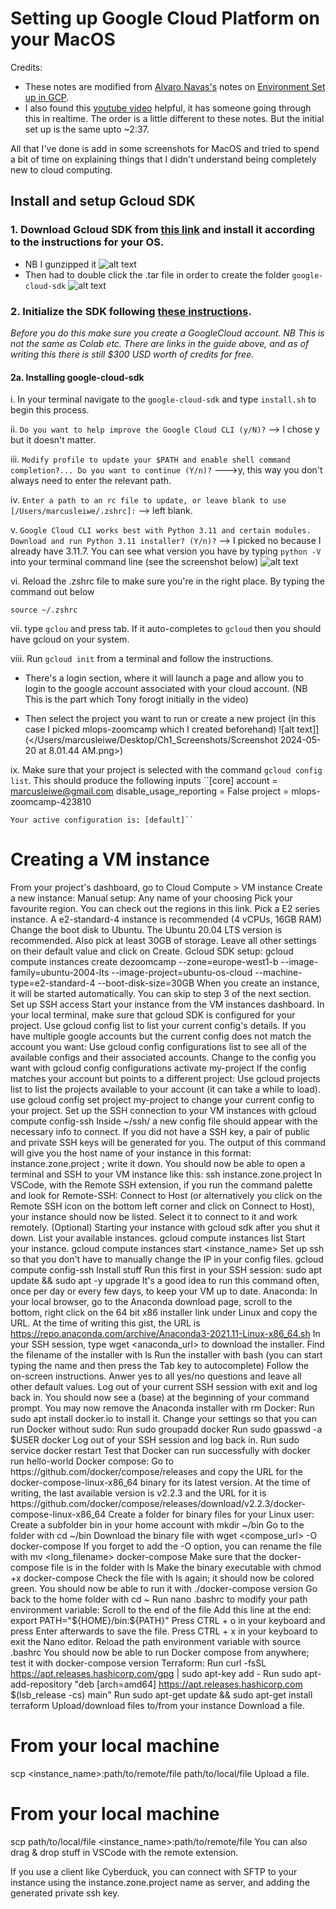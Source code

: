 # Setting up Google Cloud Platform on your MacOS
Credits: 
* These notes are modified from [Alvaro Navas's](https://gist.github.com/ziritrion) notes on [Environment Set up in GCP](https://gist.github.com/ziritrion/3214aa570e15ae09bf72c4587cb9d686).
* I also found this [youtube video](https://www.youtube.com/watch?v=3wPl-AnegI4) helpful, it has someone going through this in realtime. The order is a little different to these notes. But the initial set up is the same upto ~2:37.

All that I've done is add in some screenshots for MacOS and tried to spend a bit of time on explaining things that I didn't understand being completely new to cloud computing.

## Install and setup Gcloud SDK
### 1. Download Gcloud SDK from [this link](https://cloud.google.com/sdk/docs/install) and install it according to the instructions for your OS.
* NB I gunzipped it 
![alt text](<Screenshot 2024-05-19 at 5.59.33 PM.png>)
* Then had to double click the .tar file in order to create the folder `google-cloud-sdk`
![alt text](<Screenshot 2024-05-19 at 6.05.16 PM.png>)

### 2. Initialize the SDK following [these instructions](https://cloud.google.com/sdk/docs/quickstart).

*Before you do this make sure you create a GoogleCloud account. NB This is not the same as Colab etc. There are links in the guide above, and as of writing this there is still $300 USD worth of credits for free.*

#### 2a. Installing google-cloud-sdk

i. In your terminal navigate to the `google-cloud-sdk` and type `install.sh` to begin this process.

ii. `Do you want to help improve the Google Cloud CLI (y/N)?` --> I chose y but it doesn't matter.

iii. `Modify profile to update your $PATH and enable shell command completion?... Do you want to continue (Y/n)?` --->y, this way you don't always need to enter the relevant path.

iv. `Enter a path to an rc file to update, or leave blank to use [/Users/marcusleiwe/.zshrc]:` --> left blank.

v. `Google Cloud CLI works best with Python 3.11 and certain modules. Download and run Python 3.11 installer? (Y/n)?` --> I picked no because I already have 3.11.7.
You can see what version you have by typing `python -V` into your terminal command line (see the screenshot below)
![alt text](<Screenshot 2024-05-19 at 9.10.08 PM.png>)

vi. Reload the .zshrc file to make sure you're in the right place. By typing the command out below

`source ~/.zshrc`

vii. type `gclou` and press tab. If it auto-completes to `gcloud` then you should have gcloud on your system.

viii. Run `gcloud init` from a terminal and follow the instructions.

* There's a login section, where it will launch a page and allow you to login to the google account associated with your cloud account. (NB This is the part which Tony forogt initially in the video)

* Then select the project you want to run or create a new project (in this case I picked mlops-zoomcamp which I created beforehand)
![alt text]](</Users/marcusleiwe/Desktop/Ch1_Screenshots/Screenshot 2024-05-20 at 8.01.44 AM.png>)

ix. Make sure that your project is selected with the command `gcloud config list`.
This should produce the following inputs
    ``[core]
    account = marcusleiwe@gmail.com
    disable_usage_reporting = False
    project = mlops-zoomcamp-423810

    Your active configuration is: [default]``

# Creating a VM instance
From your project's dashboard, go to Cloud Compute > VM instance
Create a new instance:
Manual setup:
Any name of your choosing
Pick your favourite region. You can check out the regions in this link.
Pick a E2 series instance. A e2-standard-4 instance is recommended (4 vCPUs, 16GB RAM)
Change the boot disk to Ubuntu. The Ubuntu 20.04 LTS version is recommended. Also pick at least 30GB of storage.
Leave all other settings on their default value and click on Create.
Gcloud SDK setup:
gcloud compute instances create dezoomcamp --zone=europe-west1-b --image-family=ubuntu-2004-lts --image-project=ubuntu-os-cloud --machine-type=e2-standard-4 --boot-disk-size=30GB
When you create an instance, it will be started automatically. You can skip to step 3 of the next section.
Set up SSH access
Start your instance from the VM instances dashboard.
In your local terminal, make sure that gcloud SDK is configured for your project. Use gcloud config list to list your current config's details.
If you have multiple google accounts but the current config does not match the account you want:
Use gcloud config configurations list to see all of the available configs and their associated accounts.
Change to the config you want with gcloud config configurations activate my-project
If the config matches your account but points to a different project:
Use gcloud projects list to list the projects available to your account (it can take a while to load).
use gcloud config set project my-project to change your current config to your project.
Set up the SSH connection to your VM instances with gcloud compute config-ssh
Inside ~/ssh/ a new config file should appear with the necessary info to connect.
If you did not have a SSH key, a pair of public and private SSH keys will be generated for you.
The output of this command will give you the host name of your instance in this format: instance.zone.project ; write it down.
You should now be able to open a terminal and SSH to your VM instance like this:
ssh instance.zone.project
In VSCode, with the Remote SSH extension, if you run the command palette and look for Remote-SSH: Connect to Host (or alternatively you click on the Remote SSH icon on the bottom left corner and click on Connect to Host), your instance should now be listed. Select it to connect to it and work remotely.
(Optional) Starting your instance with gcloud sdk after you shut it down.
List your available instances.
gcloud compute instances list
Start your instance.
gcloud compute instances start <instance_name>
Set up ssh so that you don't have to manually change the IP in your config files.
gcloud compute config-ssh
Install stuff
Run this first in your SSH session: sudo apt update && sudo apt -y upgrade
It's a good idea to run this command often, once per day or every few days, to keep your VM up to date.
Anaconda:
In your local browser, go to the Anaconda download page, scroll to the bottom, right click on the 64 bit x86 installer link under Linux and copy the URL.
At the time of writing this gist, the URL is https://repo.anaconda.com/archive/Anaconda3-2021.11-Linux-x86_64.sh
In your SSH session, type wget <anaconda_url> to download the installer.
Find the filename of the installer with ls
Run the installer with bash <filename> (you can start typing the name and then press the Tab key to autocomplete)
Follow the on-screen instructions. Anwer yes to all yes/no questions and leave all other default values.
Log out of your current SSH session with exit and log back in. You should now see a (base) at the beginning of your command prompt.
You may now remove the Anaconda installer with rm <filename>
Docker:
Run sudo apt install docker.io to install it.
Change your settings so that you can run Docker without sudo:
Run sudo groupadd docker
Run sudo gpasswd -a $USER docker
Log out of your SSH session and log back in.
Run sudo service docker restart
Test that Docker can run successfully with docker run hello-world
Docker compose:
Go to https://github.com/docker/compose/releases and copy the URL for the docker-compose-linux-x86_64 binary for its latest version.
At the time of writing, the last available version is v2.2.3 and the URL for it is https://github.com/docker/compose/releases/download/v2.2.3/docker-compose-linux-x86_64
Create a folder for binary files for your Linux user:
Create a subfolder bin in your home account with mkdir ~/bin
Go to the folder with cd ~/bin
Download the binary file with wget <compose_url> -O docker-compose
If you forget to add the -O option, you can rename the file with mv <long_filename> docker-compose
Make sure that the docker-compose file is in the folder with ls
Make the binary executable with chmod +x docker-compose
Check the file with ls again; it should now be colored green. You should now be able to run it with ./docker-compose version
Go back to the home folder with cd ~
Run nano .bashrc to modify your path environment variable:
Scroll to the end of the file
Add this line at the end:
export PATH="${HOME}/bin:${PATH}"
Press CTRL + o in your keyboard and press Enter afterwards to save the file.
Press CTRL + x in your keyboard to exit the Nano editor.
Reload the path environment variable with source .bashrc
You should now be able to run Docker compose from anywhere; test it with docker-compose version
Terraform:
Run curl -fsSL https://apt.releases.hashicorp.com/gpg | sudo apt-key add -
Run sudo apt-add-repository "deb [arch=amd64] https://apt.releases.hashicorp.com $(lsb_release -cs) main"
Run sudo apt-get update && sudo apt-get install terraform
Upload/download files to/from your instance
Download a file.

# From your local machine
scp <instance_name>:path/to/remote/file path/to/local/file
Upload a file.

# From your local machine
scp path/to/local/file <instance_name>:path/to/remote/file
You can also drag & drop stuff in VSCode with the remote extension.

If you use a client like Cyberduck, you can connect with SFTP to your instance using the instance.zone.project name as server, and adding the generated private ssh key.